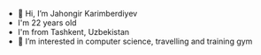 - 👋 Hi, I’m Jahongir Karimberdiyev
- I'm 22 years old
- I'm from Tashkent, Uzbekistan
- 👀 I’m interested in computer science, travelling and training gym
